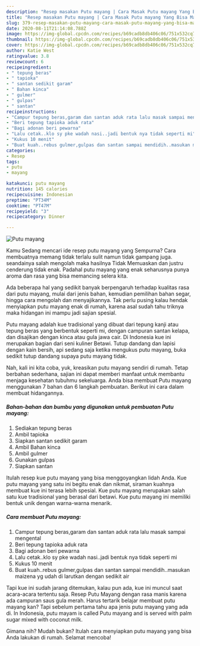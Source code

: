 ```yaml
---
description: "Resep masakan Putu mayang | Cara Masak Putu mayang Yang Bisa Manjain Lidah"
title: "Resep masakan Putu mayang | Cara Masak Putu mayang Yang Bisa Manjain Lidah"
slug: 379-resep-masakan-putu-mayang-cara-masak-putu-mayang-yang-bisa-manjain-lidah
date: 2020-08-11T21:14:08.788Z
image: https://img-global.cpcdn.com/recipes/b69cadb8db406c06/751x532cq70/putu-mayang-foto-resep-utama.jpg
thumbnail: https://img-global.cpcdn.com/recipes/b69cadb8db406c06/751x532cq70/putu-mayang-foto-resep-utama.jpg
cover: https://img-global.cpcdn.com/recipes/b69cadb8db406c06/751x532cq70/putu-mayang-foto-resep-utama.jpg
author: Katie West
ratingvalue: 3.8
reviewcount: 6
recipeingredient:
- " tepung beras"
- " tapioka"
- " santan sedikit garam"
- " Bahan kinca"
- " gulmer"
- " gulpas"
- " santan"
recipeinstructions:
- "Campur tepung beras,garam dan santan aduk rata lalu masak sampai mengental"
- "Beri tepung tapioka aduk rata"
- "Bagi adonan beri pewarna"
- "Lalu cetak..klo sy pke wadah nasi..jadi bentuk nya tidak seperti mi"
- "Kukus 10 menit"
- "Buat kuah..rebus gulmer,gulpas dan santan sampai mendidih..masukan maizena yg udah di larutkan dengan sedikit air"
categories:
- Resep
tags:
- putu
- mayang

katakunci: putu mayang 
nutrition: 145 calories
recipecuisine: Indonesian
preptime: "PT34M"
cooktime: "PT47M"
recipeyield: "3"
recipecategory: Dinner

---
```



![Putu mayang](https://img-global.cpcdn.com/recipes/b69cadb8db406c06/751x532cq70/putu-mayang-foto-resep-utama.jpg)

Kamu Sedang mencari ide resep putu mayang yang Sempurna? Cara membuatnya memang tidak terlalu sulit namun tidak gampang juga. seandainya salah mengolah maka hasilnya Tidak Memuaskan dan justru cenderung tidak enak. Padahal putu mayang yang enak seharusnya punya aroma dan rasa yang bisa memancing selera kita.

Ada beberapa hal yang sedikit banyak berpengaruh terhadap kualitas rasa dari putu mayang, mulai dari jenis bahan, kemudian pemilihan bahan segar, hingga cara mengolah dan menyajikannya. Tak perlu pusing kalau hendak menyiapkan putu mayang enak di rumah, karena asal sudah tahu triknya maka hidangan ini mampu jadi sajian spesial.

Putu mayang adalah kue tradisional yang dibuat dari tepung kanji atau tepung beras yang berbentuk seperti mi, dengan campuran santan kelapa, dan disajikan dengan kinca atau gula jawa cair. Di Indonesia kue ini merupakan bagian dari seni kuliner Betawi. Tutup dandang dan lapisi dengan kain bersih, api sedang saja ketika mengukus putu mayang, buka sedikit tutup dandang supaya putu mayang tidak.


Nah, kali ini kita coba, yuk, kreasikan putu mayang sendiri di rumah. Tetap berbahan sederhana, sajian ini dapat memberi manfaat untuk membantu menjaga kesehatan tubuhmu sekeluarga. Anda bisa membuat Putu mayang menggunakan 7 bahan dan 6 langkah pembuatan. Berikut ini cara dalam membuat hidangannya.

<!--inarticleads1-->

##### Bahan-bahan dan bumbu yang digunakan untuk pembuatan Putu mayang:

1. Sediakan  tepung beras
1. Ambil  tapioka
1. Siapkan  santan sedikit garam
1. Ambil  Bahan kinca
1. Ambil  gulmer
1. Gunakan  gulpas
1. Siapkan  santan


Itulah resep kue putu mayang yang bisa menggoyangkan lidah Anda. Kue putu mayang yang satu ini begitu enak dan nikmat, siraman kuahnya membuat kue ini terasa lebih spesial. Kue putu mayang merupakan salah satu kue tradisional yang berasal dari betawi. Kue putu mayang ini memiliki bentuk unik dengan warna-warna menarik. 

<!--inarticleads2-->

##### Cara membuat Putu mayang:

1. Campur tepung beras,garam dan santan aduk rata lalu masak sampai mengental
1. Beri tepung tapioka aduk rata
1. Bagi adonan beri pewarna
1. Lalu cetak..klo sy pke wadah nasi..jadi bentuk nya tidak seperti mi
1. Kukus 10 menit
1. Buat kuah..rebus gulmer,gulpas dan santan sampai mendidih..masukan maizena yg udah di larutkan dengan sedikit air


Tapi kue ini sudah jarang ditemukan, kalau pun ada, kue ini muncul saat acara-acara tertentu saja. Resep Putu Mayang dengan rasa manis karena ada campuran saus gula merah. Harus tertarik belajar membuat putu mayang kan? Tapi sebelum pertama tahu apa jenis putu mayang yang ada di. In Indonesia, putu mayam is called Putu mayang and is served with palm sugar mixed with coconut milk. 

Gimana nih? Mudah bukan? Itulah cara menyiapkan putu mayang yang bisa Anda lakukan di rumah. Selamat mencoba!
